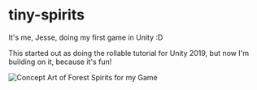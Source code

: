 # tiny-spirits
It's me, Jesse, doing my first game in Unity :D

This started out as doing the rollable tutorial for Unity 2019, but now I'm building on it, because it's fun!

![Concept Art of Forest Spirits for my Game](./smol_spirits.png)
